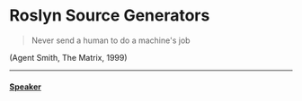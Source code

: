# Roslyn Source Generators

> Never send a human to do a machine's job

(Agent Smith, The Matrix, 1999)

---
#### [Speaker](./Speaker.md)
